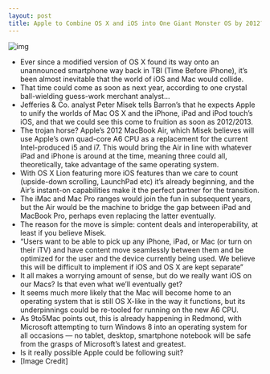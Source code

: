 ```yaml
---
layout: post
title: Apple to Combine OS X and iOS into One Giant Monster OS by 2012?
---
```

![img](http://media.idownloadblog.com/wp-content/uploads/2011/08/mac-ipad-iphone.jpeg)
* Ever since a modified version of OS X found its way onto an unannounced smartphone way back in TBI (Time Before iPhone), it’s been almost inevitable that the world of iOS and Mac would collide.
* That time could come as soon as next year, according to one crystal ball-wielding guess-work merchant analyst…
* Jefferies & Co. analyst Peter Misek tells Barron’s that he expects Apple to unify the worlds of Mac OS X and the iPhone, iPad and iPod touch’s iOS, and that we could see this come to fruition as soon as 2012/2013.
* The trojan horse? Apple’s 2012 MacBook Air, which Misek believes will use Apple’s own quad-core A6 CPU as a replacement for the current Intel-produced i5 and i7. This would bring the Air in line with whatever iPad and iPhone is around at the time, meaning three could all, theoretically, take advantage of the same operating system.
* With OS X Lion featuring more iOS features than we care to count (upside-down scrolling, LaunchPad etc) it’s already beginning, and the Air’s instant-on capabilities make it the perfect partner for the transition.
* The iMac and Mac Pro ranges would join the fun in subsequent years, but the Air would be the machine to bridge the gap between iPad and MacBook Pro, perhaps even replacing the latter eventually.
* The reason for the move is simple: content deals and interoperability, at least if you believe Misek.
* “Users want to be able to pick up any iPhone, iPad, or Mac (or turn on their iTV) and have content move seamlessly between them and be optimized for the user and the device currently being used. We believe this will be difficult to implement if iOS and OS X are kept separate”
* It all makes a worrying amount of sense, but do we really want iOS on our Macs? Is that even what we’ll eventually get?
* It seems much more likely that the Mac will become home to an operating system that is still OS X-like in the way it functions, but its underpinnings could be re-tooled for running on the new A6 CPU.
* As 9to5Mac points out, this is already happening in Redmond, with Microsoft attempting to turn Windows 8 into an operating system for all occasions — no tablet, desktop, smartphone notebook will be safe from the grasps of Microsoft’s latest and greatest.
* Is it really possible Apple could be following suit?
* [Image Credit]

